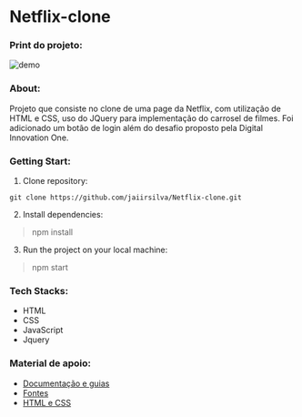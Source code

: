 # Netflix-clone

### Print do projeto:
![demo](https://user-images.githubusercontent.com/60372066/110250351-a01cf000-7f59-11eb-82c7-3743467ec945.png)

### About:
  Projeto que consiste no clone de uma page da Netflix, com utilização de HTML e CSS, uso do JQuery para implementação do carrosel de filmes. Foi adicionado um botão de login além do desafio proposto pela Digital Innovation One.

### Getting Start:
1. Clone repository:
``` 
git clone https://github.com/jaiirsilva/Netflix-clone.git
```
2. Install dependencies: 
> npm install
3. Run the project on your local machine: 
> npm start

### Tech Stacks:
  * HTML
  * CSS
  * JavaScript
  * Jquery
  
  
### Material de apoio:
  * [Documentação e guias](https://developer.mozilla.org/pt-BR/)
  * [Fontes](https://fontawesome.com/)
  * [HTML e CSS](https://www.w3schools.com/)
